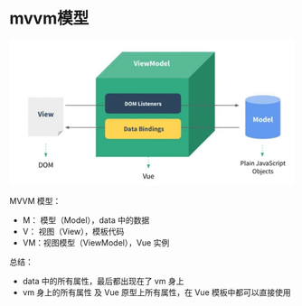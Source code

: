 # mvvm模型

![./images/08.mvvm.png](./images/08.mvvm.png)

MVVM 模型：

* M： 模型（Model），data 中的数据
* V： 视图（View），模板代码
* VM：视图模型（ViewModel），Vue 实例

总结：

* data 中的所有属性，最后都出现在了 vm 身上
* vm 身上的所有属性 及 Vue 原型上所有属性，在 Vue 模板中都可以直接使用

